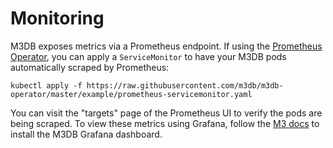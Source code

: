 # Monitoring

M3DB exposes metrics via a Prometheus endpoint. If using the [Prometheus Operator][prometheus-operator], you can apply a
`ServiceMonitor` to have your M3DB pods automatically scraped by Prometheus:

```
kubectl apply -f https://raw.githubusercontent.com/m3db/m3db-operator/master/example/prometheus-servicemonitor.yaml
```

You can visit the "targets" page of the Prometheus UI to verify the pods are being scraped. To view these metrics using
Grafana, follow the [M3 docs][m3-grafana] to install the M3DB Grafana dashboard.

[prometheus-operator]: https://github.com/coreos/prometheus-operator
[m3-grafana]: https://docs.m3db.io/integrations/grafana/
